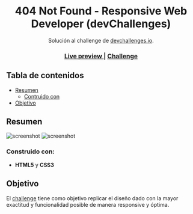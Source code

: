 <h1 align="center">404 Not Found - Responsive Web Developer (devChallenges)</h1>

<div align="center">
   Solución al challenge de <a href="https://devchallenges.io/" target="_blank">devchallenges.io</a>.
</div>

<div align="center">
  <h3>
    <a href="https://ivanquez.github.io/404-Not-Found-devchallenge/">
      Live preview
    </a>
    <span> | </span>
    <a href="https://devchallenges.io/challenges/wBunSb7FPrIepJZAg0sY">
      Challenge
    </a>
  </h3>
</div>

<!-- TABLA DE CONTENIDOS -->

## Tabla de contenidos

- [Resumen](#resumen)
  - [Contruido con](#construido-con)
- [Objetivo](#objetivo)

<!-- RESUMEN -->

## Resumen

![screenshot](https://i.ibb.co/HD9G2z4/imagen.png)
![screenshot](https://i.ibb.co/74YFvH2/imagen.png)

### Construido con:

<!-- This section should list any major frameworks that you built your project using. Here are a few examples.-->

- **HTML5** y **CSS3**

## Objetivo

<!-- List the features of your application or follow the template. Don't share the figma file here :) -->

El [challenge](https://devchallenges.io/challenges/wBunSb7FPrIepJZAg0sY) tiene como objetivo replicar el diseño dado con la mayor exactitud y funcionalidad 
posible de manera responsive y óptima.
